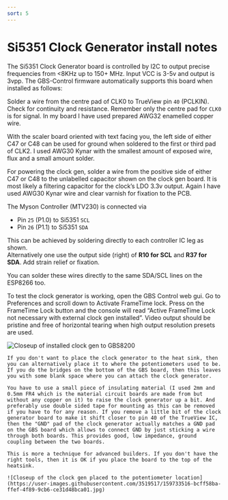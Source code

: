 ```yaml
---
sort: 5
---
```


# Si5351 Clock Generator install notes

The Si5351 Clock Generator board is controlled by I2C to output precise frequencies from <8KHz up to 150+ MHz.  Input VCC is 3-5v and output is 3vpp.  The GBS-Control firmware automatically supports this board when installed as follows:

Solder a wire from the centre pad of CLK0 to TrueView pin `40` (PCLKIN).  Check for continuity and resistance.  Remember only the centre pad for `CLK0` is for signal.  In my board I have used prepared AWG32 enamelled copper wire.

With the scaler board oriented with text facing you, the left side of either C47 or C48 can be used for ground when soldered to the first or third pad of CLK2.  I used AWG30 Kynar with the smallest amount of exposed wire, flux and a small amount solder.  

For powering the clock gen, solder a wire from the positive side of either C47 or C48 to the unlabelled capacitor shown on the clock gen board.  It is most likely a filtering capacitor for the clock’s LDO 3.3v output.  Again I have used AWG30 Kynar wire and clear varnish for fixation to the PCB. 

The Myson Controller (MTV230) is connected via 
- Pin `25` (P1.0) to Si5351 `SCL` 
- Pin `26` (P1.1) to Si5351 `SDA`

This can be achieved by soldering directly to each controller IC leg as shown.  
Alternatively one use the output side (right) of **R10 for SCL** and **R37 for SDA**.  Add strain relief or fixation. 

You can solder these wires directly to the same SDA/SCL lines on the ESP8266 too.

To test the clock generator is working, open the GBS Control web gui.  Go to Preferences and scroll down to Activate FrameTime lock.  Press on the FrameTime Lock button and the console will read “Active FrameTime Lock not necessary with external clock gen installed”.  Video output should be pristine and free of horizontal tearing when high output resolution presets are used.  

![Closeup of installed clock gen to GBS8200](https://i.imgur.com/bAtlD6Ah.jpg)

```tip
If you don't want to place the clock generator to the heat sink, then you can alternatively place it to where the potentiometers used to be. If you do the bridges on the bottom of the GBS board, then this leaves you with some blank space where you can attach the clock generator.

You have to use a small piece of insulating material (I used 2mm and 0.5mm FR4 which is the material circuit boards are made from but without any copper on it) to raise the clock generator up a bit. And preferably use double sided tape for mounting as this can be removed if you have to for any reason. If you remove a little bit of the clock generator board to make it shift closer to pin 40 of the TrueView IC, then the "GND" pad of the clock generator actually matches a GND pad on the GBS board which allows to connect GND by just sticking a wire through both boards. This provides good, low impedance, ground coupling between the two boards.

This is more a technique for advanced builders. If you don't have the right tools, then it is OK if you place the board to the top of the heatsink.

![Closeup of the clock gen placed to the potentiometer location](https://user-images.githubusercontent.com/3519517/159733516-bcff58ba-ffef-4f89-9cb6-ce31d48bca01.jpg)

```